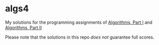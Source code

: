 # algs4
My solutions for the programming assignments of [Algorithms, Part I](https://www.coursera.org/course/algs4partI)
and [Algorithms, Part II](ihttps://www.coursera.org/course/algs4partII)

Please note that the solutions in this repo _does not_ guarantee full scores.
